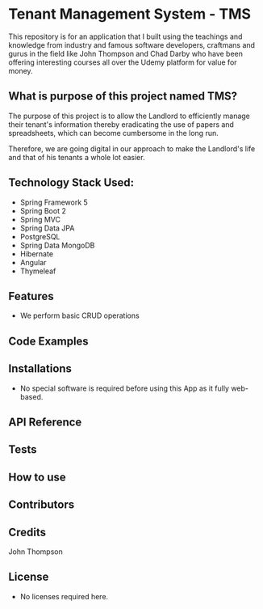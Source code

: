 # Tenant Management System - TMS

This repository is for an application that I built using the teachings and knowledge from industry and famous software developers, craftmans and gurus in the field like John Thompson and Chad Darby who have been offering interesting courses all over the Udemy platform for value for money.

## What is purpose of this project named TMS?
The purpose of this project is to allow the Landlord to efficiently manage their tenant's information thereby eradicating the use of papers and spreadsheets, which can become cumbersome in the long run. 

Therefore, we are going digital in our approach to make the Landlord's life and that of his tenants a whole lot easier.

## Technology Stack Used:
- Spring Framework 5 
- Spring Boot 2
- Spring MVC
- Spring Data JPA
- PostgreSQL
- Spring Data MongoDB
- Hibernate
- Angular
- Thymeleaf 

## Features
- We perform basic CRUD operations

## Code Examples

## Installations
- No special software is required before using this App as it fully web-based.

## API Reference

## Tests

## How to use

## Contributors

## Credits
John Thompson

## License
- No licenses required here.

